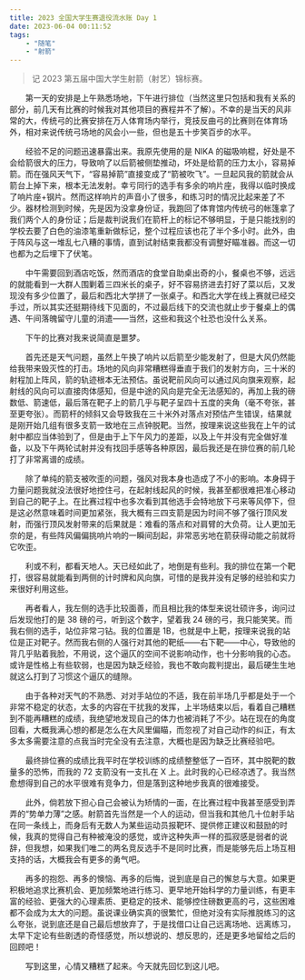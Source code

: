 ```yaml
---
title: 2023 全国大学生赛退役流水账 Day 1
date: 2023-06-04 00:11:52
tags:
    - "随笔"
    - "射箭"
---
```


> 记 2023 第五届中国大学生射箭（射艺）锦标赛。

<!-- more -->

　　第一天的安排是上午熟悉场地，下午进行排位（当然这里只包括和我有关系的部分，前几天有比赛的时候我对其他项目的赛程并不了解）。不幸的是当天的风非常的大，传统弓的比赛安排在万人体育场内举行，竞技反曲弓的比赛则在体育场外，相对来说传统弓场地的风会小一些，但也是五十步笑百步的水平。

　　经验不足的问题迅速暴露出来。我原先使用的是 NIKA 的磁吸响棍，好处是不会给箭很大的压力，导致响了以后箭被侧垫推动，坏处是给箭的压力太小，容易掉箭。而在强风天气下，“容易掉箭”直接变成了“箭被吹飞”。一旦起风我的箭就会从箭台上掉下来，根本无法发射。幸亏同行的选手有多余的响片座，我得以临时换成了响片座+钢片。然而这样响片的声音小了很多，和练习时的情况比起来差了不少。器材检测到时候，先是因为没拿身份证，我跑回了体育馆内传统弓的帐篷拿了我们两个人的身份证；后是裁判说我们在箭杆上的标记不够明显，于是只能找别的学校去要了白色的油漆笔重新做标记，整个过程应该也花了半个多小时。此外，由于阵风与这一堆乱七八糟的事情，直到试射结束我都没有调整好瞄准器。而这一切也都为之后埋下了伏笔。

　　中午需要回到酒店吃饭，然而酒店的食堂自助桌出奇的小，餐桌也不够，远远的就能看到一大群人围剿着三四米长的桌子，好不容易挤进去打好了菜以后，又发现没有多少位置了，最后和西北大学拼了一张桌子。和西北大学在线上赛就已经交手过，所以其实还挺期待线下见面的，不过最后线下的交流也就止步于餐桌上的偶遇、午间落魄留守儿童的消遣——当然，这些和我这个社恐也没什么关系。

　　下午的比赛对我来说简直是噩梦。

　　首先还是天气问题，虽然上午换了响片以后箭至少能发射了，但是大风仍然能给我带来毁灭性的打击。场地的风向非常糟糕得垂直于我们的发射方向，三十米的射程加上阵风，箭的轨迹根本无法预估。虽说靶前风向可以通过风向旗来观察，起射线的风向可以直接肉体感知，但是中途的风向是完全无法感知的，再加上我的磅数低、箭速低，最后落在靶子上的箭几乎与靶子呈四十五度的夹角（毫不夸张，甚至更夸张）。而箭杆的倾斜又会导致我在三十米外对落点对预估产生错误，结果就是刚开始几组有很多支箭一致地在三点钟脱靶。当然，按理来说这些我在上午的试射中都应当体验到了，但是由于上下午风力的差距，以及上午并没有完全做好准备，以及下午两轮试射并没有找回手感等各种原因，最后我还是在排位赛的前几轮打了非常离谱的成绩。

　　除了单纯的箭支被吹歪的问题，强风对我本身也造成了不小的影响。本身碍于力量问题我就没法很好地控住弓，在起射线起风的时候，我甚至都很难把准心移动到自己的靶子上。在比赛过程中也多次看到其他选手会特地放下弓来等风停下，但是这必然意味着时间更加紧张，我大概有三四支箭是因为时间不够了强行顶风发射，而强行顶风发射带来的后果就是：难看的落点和对肩臂的大负荷。让人更加无奈的是，有些阵风偏偏挑响片响的一瞬间刮起，非常恶劣地在箭获得动能之前就将它吹歪。

　　利或不利，都看天地人。天已经如此了，地倒是有些利。我的排位在第一个靶打，很容易就能看到两侧的计时牌和风向旗，可惜的是我并没有足够的经验和实力来很好利用这些。

　　再者看人，我左侧的选手比较面善，而且相比我的体型来说壮硕许多，询问过后发现他打的是 38 磅的弓，听到这个数字，望着我 24 磅的弓，我只能笑笑。而我右侧的选手，站位非常刁钻。我的位置是 1B，也就是中上靶，按理来说我的站位是正对靶子。然而我右侧的人强行对其他的靶纸——右下靶——中心，导致他的背几乎贴着我脸，不用说，这个逼仄的空间不说影响动作，也十分影响我的心态。或许是性格上有些软弱，也是因为缺乏经验，我也不敢向裁判提出，最后硬生生地就这么打到了习惯这个逼仄的缝隙。

　　由于各种对天气的不熟悉、对对手站位的不适，我在前半场几乎都是处于一个非常不稳定的状态，太多的内容在干扰我的发挥，上半场结束以后，看着自己糟糕到不能再糟糕的成绩，我绝望地发现自己的体力也被消耗了不少。站在现在的角度回看，大概我满心想的都是怎么在大风里偏瞄，而忽视了对自己动作的纠正，有太多太多需要注意的点我当时完全没有去注意，大概也是因为缺乏比赛经验吧。

　　最终排位赛的成绩比我平时在学校训练的成绩整整低了一百环，其中脱靶的数量多的恐怖，而我的 72 支箭没有一支扎在 X 上。此时我的心已经凉透了。我当然愈想得到自己的水平很难有竞争力，但是落到这种地步我真的很难接受。

　　此外，倘若放下担心自己会被认为矫情的一面，在比赛过程中我甚至感受到弄弄的“势单力薄”之感。射箭首先当然是一个人的运动，但当我和其他几十位射手站在同一条线上，而身后有无数人为某些运动员报靶环、提供修正建议和鼓励的时候，我真的觉得自己有种被淹没的感觉，或许这种失声一样的孤寂感是弱者的说辞，但我想，如果我们唯二的两名竞反选手不是同时比赛，而是能够先后上场互相支持的话，大概我会有更多的勇气吧。

　　再多的抱怨、再多的懊恼、再多的后悔，说到底是自己的懈怠与大意。如果更积极地追求比赛机会、更加频繁地进行练习、更早地开始科学的力量训练，有更丰富的经验、更强大的心理素质、更稳定的技术、能够控住磅数更高的弓，这些困难都不会成为太大的问题。虽说课业确实真的很繁忙，但绝对没有实际推脱练习的这么夸张，说到底还是自己最后想放弃了，于是找借口让自己远离场地、远离练习，太早下定论有些剧透的奇怪感觉，所以想说的、想反思的，还是更多地留给之后的回顾吧！

　　写到这里，心情又糟糕了起来。今天就先回忆到这儿吧。